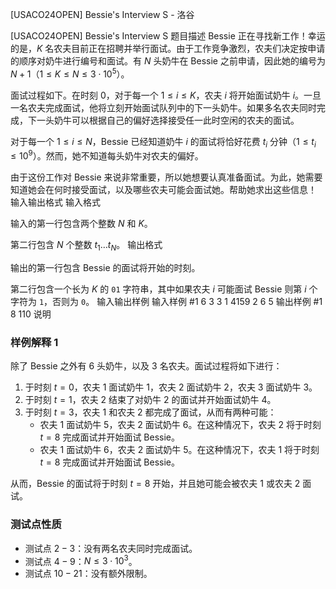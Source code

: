 



[USACO24OPEN] Bessie's Interview S - 洛谷














[USACO24OPEN] Bessie's Interview S
题目描述
Bessie 正在寻找新工作！幸运的是，$K$ 名农夫目前正在招聘并举行面试。由于工作竞争激烈，农夫们决定按申请的顺序对奶牛进行编号和面试。有 $N$ 头奶牛在 Bessie 之前申请，因此她的编号为 $N+1$（$1\le K\le N\le 3\cdot 10^5$）。

面试过程如下。在时刻 $0$，对于每一个 $1\le i\le K$，农夫 $i$ 将开始面试奶牛 $i$。一旦一名农夫完成面试，他将立刻开始面试队列中的下一头奶牛。如果多名农夫同时完成，下一头奶牛可以根据自己的偏好选择接受任一此时空闲的农夫的面试。

对于每一个 $1\le i\le N$，Bessie 已经知道奶牛 $i$ 的面试将恰好花费 $t_i$ 分钟（$1\le t_i\le 10^9$）。然而，她不知道每头奶牛对农夫的偏好。

由于这份工作对 Bessie 来说非常重要，所以她想要认真准备面试。为此，她需要知道她会在何时接受面试，以及哪些农夫可能会面试她。帮助她求出这些信息！ 
输入输出格式
输入格式

输入的第一行包含两个整数 $N$ 和 $K$。

第二行包含 $N$ 个整数 $t_1\ldots t_N$。 
输出格式

输出的第一行包含 Bessie 的面试将开始的时刻。

第二行包含一个长为 $K$ 的 `01` 字符串，其中如果农夫 $i$ 可能面试 Bessie 则第 $i$ 个字符为 `1`，否则为 `0`。 
输入输出样例
输入样例 #1
6 3
3 1 4159 2 6 5
输出样例 #1
8
110
说明
### 样例解释 1

除了 Bessie 之外有 $6$ 头奶牛，以及 $3$ 名农夫。面试过程将如下进行：

1. 于时刻 $t=0$，农夫 $1$ 面试奶牛 $1$，农夫 $2$ 面试奶牛 $2$，农夫 $3$ 面试奶牛 $3$。
2. 于时刻 $t=1$，农夫 $2$ 结束了对奶牛 $2$ 的面试并开始面试奶牛 $4$。
3. 于时刻 $t=3$，农夫 $1$ 和农夫 $2$ 都完成了面试，从而有两种可能：
    * 农夫 $1$ 面试奶牛 $5$，农夫 $2$ 面试奶牛 $6$。在这种情况下，农夫 $2$ 将于时刻 $t=8$ 完成面试并开始面试 Bessie。
    * 农夫 $1$ 面试奶牛 $6$，农夫 $2$ 面试奶牛 $5$。在这种情况下，农夫 $1$ 将于时刻 $t=8$ 完成面试并开始面试 Bessie。

从而，Bessie 的面试将于时刻 $t=8$ 开始，并且她可能会被农夫 $1$ 或农夫 $2$ 面试。

### 测试点性质

- 测试点 $2-3$：没有两名农夫同时完成面试。
- 测试点 $4-9$：$N\le 3\cdot 10^3$。
- 测试点 $10-21$：没有额外限制。






